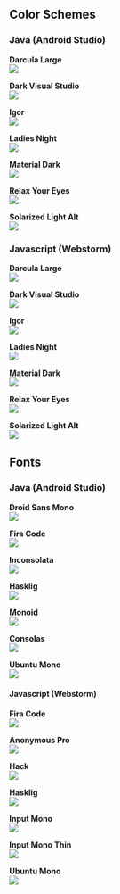 ## Color Schemes

### Java (Android Studio)

**Darcula Large**  
![](JavaColors/DarculaLarge.png)

**Dark Visual Studio**  
![](JavaColors/DarkVisualStudio.png)

**Igor**  
![](JavaColors/Igor.png)

**Ladies Night**  
![](JavaColors/LadiesNight.png)

**Material Dark**  
![](JavaColors/MaterialDark.png)

**Relax Your Eyes**  
![](JavaColors/RelaxYourEyes.png)

**Solarized Light Alt**  
![](JavaColors/SolarizedLightAlt.png)

### Javascript (Webstorm)  

**Darcula Large**  
![](JSColors/DarculaLarge.png)

**Dark Visual Studio**  
![](JSColors/VisualStudioDark.png)

**Igor**  
![](JSColors/Igor.png)

**Ladies Night**  
![](JSColors/LadiesNight.png)

**Material Dark**  
![](JSColors/MaterialDark.png)

**Relax Your Eyes**  
![](JSColors/RelaxYourEyes.png)

**Solarized Light Alt**  
![](JSColors/SolarizedLightAlt.png)

## Fonts

### Java (Android Studio)

**Droid Sans Mono**  
![](JavaFonts/DroidSansMono.png)

**Fira Code**  
![](JavaFonts/FiraCode.png)

**Inconsolata**  
![](JavaFonts/Inconsolata.png)

**Hasklig**  
![](JavaFonts/HaskLig.png)

**Monoid**  
![](JavaFonts/Monoid.png)

**Consolas**  
![](JavaFonts/Consolas.png)

**Ubuntu Mono**  
![](JavaFonts/UbuntuMono.png)

#### Javascript (Webstorm)

**Fira Code**  
![](JSFonts/FiraCode.png)

**Anonymous Pro**  
![](JSFonts/AnonymousPro.png)

**Hack**  
![](JSFonts/Hack.png)

**Hasklig**  
![](JSFonts/Hasklig.png)

**Input Mono**  
![](JSFonts/InputMono.png)

**Input Mono Thin**  
![](JSFonts/InputMonoThin.png)

**Ubuntu Mono**  
![](JSFonts/UbuntuMono.png)
